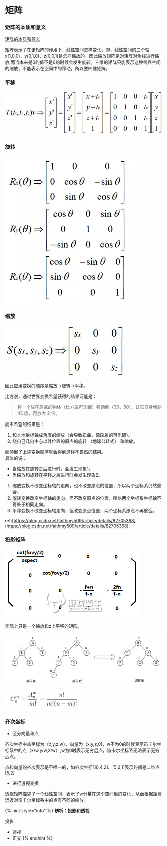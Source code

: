 # 矩阵

### 矩阵的本质和意义

[矩阵的本质和意义](http://www.360doc.com/content/18/0526/17/11935121_757221801.shtml)

矩阵表示了在该矩阵的作用下，线性空间怎样变化，即，线性空间的三个轴x\(1,0,0\)、y\(0,1,0\)、z\(0,0,1\)是怎样缩放的。因此缩放矩阵是对矩阵对角线进行缩放,而当本来是0的值不是0的时候会发生旋转。三维的矩阵只能表示这种线性空间的缩放，不能表示在空间中的移动，所以要四维矩阵。

### 平移

![](../../.gitbook/assets/image%20%2861%29.png)

### 旋转

![](../../.gitbook/assets/image%20%2823%29.png)

### 缩放

![](../../.gitbook/assets/image%20%2876%29.png)

因此应用变换的顺序是缩放-&gt;旋转-&gt;平移。



比方说，通过世界变换希望获得的结果可能是：

> 将一个放在原点的物体（比方说可乐罐）移动到（30，50），让它自身倾斜 45 度，再放大 2 倍。

而不希望的结果是：

1. 和本地坐标轴成角度的缩放（会导致扭曲，像踩扁的可乐罐）。
2. 绕自己几何中心以外位置的原点的旋转 （地球公转式） 和缩放。

  
而颠倒了上述变换顺序就会得到这样不自然的结果。  
具体的说：

* 当缩放在旋转之后进行时，会发生现象1。
* 当缩放和旋转在平移之后进行时会发生现象2。

1. 缩放变换不改变坐标轴的走向，也不改变原点的位置，所以两个坐标系仍然重合。
2. 旋转变换改变坐标轴的走向，但不改变原点的位置，所以两个坐标系坐标轴不再处于相同走向。
3. 平移变换不改变坐标轴走向，但改变原点位置，两个坐标系原点不再重合。

ref:[https://blog.csdn.net/faithmy509/article/details/82705368](https://blog.csdn.net/faithmy509/article/details/82705368)

### 投影矩阵

![](../../.gitbook/assets/image%20%2843%29.png)

实际上只是一个缩放和z上平移的矩阵。

![](../../.gitbook/assets/image%20%2810%29.png)

![](../../.gitbook/assets/image%20%2853%29.png)

### 齐次坐标

* 区分向量和点

齐次坐标中点坐标为（x,y,z,w），向量为（x,y,z,0\)，w不为0的时候表示笛卡尔坐标系中的点（x/w,y/w,z/w）,w为0时表示无穷远点，笛卡尔坐标系无法表示无穷远点。

点和向量的齐次表示是不唯一的，如齐次坐标\[10,4,2\]、\[5,2,1\]表示的都是二维点\[5,2\]

* 进行透视变换

透视矩阵描述了一个线性空间，表示了w分量在这个空间里的变化，从而根据距离远近对笛卡尔坐标系中的点有不同的缩放。

{% hint style="info" %}
**辨析：投影和透视**

投影

* 透视
* 正交
{% endhint %}





